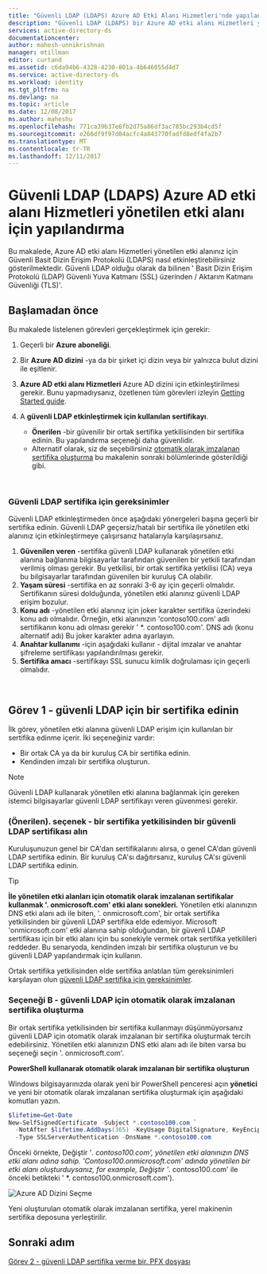 ```yaml
---
title: "Güvenli LDAP (LDAPS) Azure AD Etki Alanı Hizmetleri'nde yapılandırma | Microsoft Docs"
description: "Güvenli LDAP (LDAPS) bir Azure AD etki alanı Hizmetleri yönetilen etki alanını yapılandırın"
services: active-directory-ds
documentationcenter: 
author: mahesh-unnikrishnan
manager: mtillman
editor: curtand
ms.assetid: c6da94b6-4328-4230-801a-4b646055d4d7
ms.service: active-directory-ds
ms.workload: identity
ms.tgt_pltfrm: na
ms.devlang: na
ms.topic: article
ms.date: 12/08/2017
ms.author: maheshu
ms.openlocfilehash: 771ca39b37e6fb2d75a86df3ac785bc293b4cd5f
ms.sourcegitcommit: e266df9f97d04acfc4a843770fadfd8edf4fa2b7
ms.translationtype: MT
ms.contentlocale: tr-TR
ms.lasthandoff: 12/11/2017
---
```

# <a name="configure-secure-ldap-ldaps-for-an-azure-ad-domain-services-managed-domain"></a>Güvenli LDAP (LDAPS) Azure AD etki alanı Hizmetleri yönetilen etki alanı için yapılandırma
Bu makalede, Azure AD etki alanı Hizmetleri yönetilen etki alanınız için Güvenli Basit Dizin Erişim Protokolü (LDAPS) nasıl etkinleştirebilirsiniz gösterilmektedir. Güvenli LDAP olduğu olarak da bilinen ' Basit Dizin Erişim Protokolü (LDAP) Güvenli Yuva Katmanı (SSL) üzerinden / Aktarım Katmanı Güvenliği (TLS)'.

## <a name="before-you-begin"></a>Başlamadan önce
Bu makalede listelenen görevleri gerçekleştirmek için gerekir:

1. Geçerli bir **Azure aboneliği**.
2. Bir **Azure AD dizini** -ya da bir şirket içi dizin veya bir yalnızca bulut dizini ile eşitlenir.
3. **Azure AD etki alanı Hizmetleri** Azure AD dizini için etkinleştirilmesi gerekir. Bunu yapmadıysanız, özetlenen tüm görevleri izleyin [Getting Started guide](active-directory-ds-getting-started.md).
4. A **güvenli LDAP etkinleştirmek için kullanılan sertifikayı**.

   * **Önerilen** -bir güvenilir bir ortak sertifika yetkilisinden bir sertifika edinin. Bu yapılandırma seçeneği daha güvenlidir.
   * Alternatif olarak, siz de seçebilirsiniz [otomatik olarak imzalanan sertifika oluşturma](#task-1---obtain-a-certificate-for-secure-ldap) bu makalenin sonraki bölümlerinde gösterildiği gibi.

<br>

### <a name="requirements-for-the-secure-ldap-certificate"></a>Güvenli LDAP sertifika için gereksinimler
Güvenli LDAP etkinleştirmeden önce aşağıdaki yönergeleri başına geçerli bir sertifika edinin. Güvenli LDAP geçersiz/hatalı bir sertifika ile yönetilen etki alanınız için etkinleştirmeye çalışırsanız hatalarıyla karşılaşırsanız.

1. **Güvenilen veren** -sertifika güvenli LDAP kullanarak yönetilen etki alanına bağlanma bilgisayarlar tarafından güvenilen bir yetkili tarafından verilmiş olması gerekir. Bu yetkilisi, bir ortak sertifika yetkilisi (CA) veya bu bilgisayarlar tarafından güvenilen bir kuruluş CA olabilir.
2. **Yaşam süresi** -sertifika en az sonraki 3-6 ay için geçerli olmalıdır. Sertifikanın süresi dolduğunda, yönetilen etki alanınız güvenli LDAP erişim bozulur.
3. **Konu adı** -yönetilen etki alanınız için joker karakter sertifika üzerindeki konu adı olmalıdır. Örneğin, etki alanınızın 'contoso100.com' adlı sertifikanın konu adı olması gerekir ' *. contoso100.com'. DNS adı (konu alternatif adı) Bu joker karakter adına ayarlayın.
4. **Anahtar kullanımı** -için aşağıdaki kullanır - dijital imzalar ve anahtar şifreleme sertifikası yapılandırılması gerekir.
5. **Sertifika amacı** -sertifikayı SSL sunucu kimlik doğrulaması için geçerli olmalıdır.

<br>

## <a name="task-1---obtain-a-certificate-for-secure-ldap"></a>Görev 1 - güvenli LDAP için bir sertifika edinin
İlk görev, yönetilen etki alanına güvenli LDAP erişim için kullanılan bir sertifika edinme içerir. İki seçeneğiniz vardır:

* Bir ortak CA ya da bir kuruluş CA bir sertifika edinin.
* Kendinden imzalı bir sertifika oluşturun.

> [!NOTE]
> Güvenli LDAP kullanarak yönetilen etki alanına bağlanmak için gereken istemci bilgisayarlar güvenli LDAP sertifikayı veren güvenmesi gerekir.
>

### <a name="option-a-recommended---obtain-a-secure-ldap-certificate-from-a-certification-authority"></a>(Önerilen). seçenek - bir sertifika yetkilisinden bir güvenli LDAP sertifikası alın
Kuruluşunuzun genel bir CA'dan sertifikalarını alırsa, o genel CA'dan güvenli LDAP sertifika edinin. Bir kuruluş CA'sı dağıtırsanız, kuruluş CA'sı güvenli LDAP sertifika edinin.

> [!TIP]
> **İle yönetilen etki alanları için otomatik olarak imzalanan sertifikalar kullanmak '. onmicrosoft.com' etki alanı sonekleri.**
> Yönetilen etki alanınızın DNS etki alanı adı ile biten, '. onmicrosoft.com', bir ortak sertifika yetkilisinden bir güvenli LDAP sertifika elde edemiyor. Microsoft 'onmicrosoft.com' etki alanına sahip olduğundan, bir güvenli LDAP sertifikası için bir etki alanı için bu sonekiyle vermek ortak sertifika yetkilileri reddeder. Bu senaryoda, kendinden imzalı bir sertifika oluşturun ve bu güvenli LDAP yapılandırmak için kullanın.
>

Ortak sertifika yetkilisinden elde sertifika anlatılan tüm gereksinimleri karşılayan olun [güvenli LDAP sertifika için gereksinimler](#requirements-for-the-secure-ldap-certificate).


### <a name="option-b---create-a-self-signed-certificate-for-secure-ldap"></a>Seçeneği B - güvenli LDAP için otomatik olarak imzalanan sertifika oluşturma
Bir ortak sertifika yetkilisinden bir sertifika kullanmayı düşünmüyorsanız güvenli LDAP için otomatik olarak imzalanan bir sertifika oluşturmak tercih edebilirsiniz. Yönetilen etki alanınızın DNS etki alanı adı ile biten varsa bu seçeneği seçin '. onmicrosoft.com'.

**PowerShell kullanarak otomatik olarak imzalanan bir sertifika oluşturun**

Windows bilgisayarınızda olarak yeni bir PowerShell penceresi açın **yönetici** ve yeni bir otomatik olarak imzalanan sertifika oluşturmak için aşağıdaki komutları yazın.

```powershell
$lifetime=Get-Date
New-SelfSignedCertificate -Subject *.contoso100.com `
  -NotAfter $lifetime.AddDays(365) -KeyUsage DigitalSignature, KeyEncipherment `
  -Type SSLServerAuthentication -DnsName *.contoso100.com
```

Önceki örnekte, Değiştir '*. contoso100.com', yönetilen etki alanınızın DNS etki alanı adına sahip. 'Contoso100.onmicrosoft.com' adında yönetilen bir etki alanı oluşturduysanız, for example, Değiştir '*. contoso100.com' ile önceki betikteki ' *. contoso100.onmicrosoft.com').

![Azure AD Dizini Seçme](./media/active-directory-domain-services-admin-guide/secure-ldap-powershell-create-self-signed-cert.png)

Yeni oluşturulan otomatik olarak imzalanan sertifika, yerel makinenin sertifika deposuna yerleştirilir.


## <a name="next-step"></a>Sonraki adım
[Görev 2 - güvenli LDAP sertifika verme bir. PFX dosyası](active-directory-ds-admin-guide-configure-secure-ldap-export-pfx.md)
